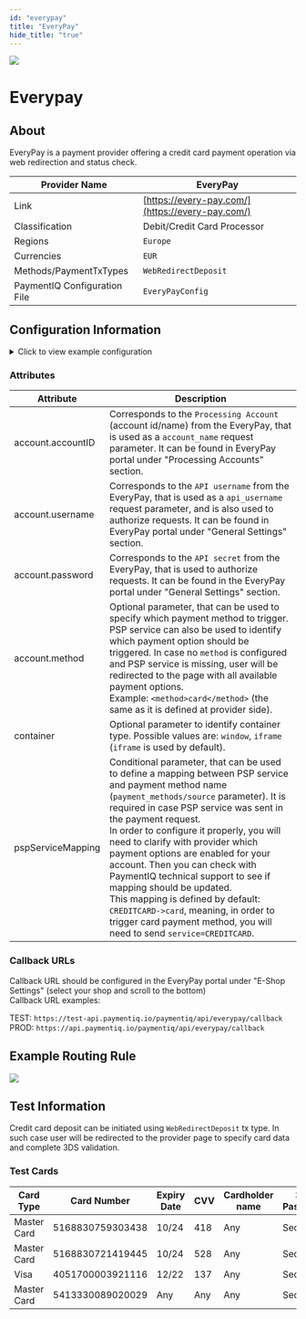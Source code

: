 ```yaml
---
id: "everypay"
title: "EveryPay"
hide_title: "true"
---
```


![](/img/providers/logos/everypay.png)

# Everypay

## About
EveryPay is a payment provider offering a credit card payment operation via web redirection and status check.

| Provider Name                | EveryPay                                         |
|------------------------------|--------------------------------------------------|
| Link                         | [https://every-pay.com/](https://every-pay.com/) |
| Classification               | Debit/Credit Card Processor                      |
| Regions                      | `Europe`                                         |
| Currencies                   | `EUR`                                            |
| Methods/PaymentTxTypes       | `WebRedirectDeposit`                             |
| PaymentIQ Configuration File | `EveryPayConfig`                                 |

## Configuration Information

<details>
<summary>Click to view example configuration</summary>
<br/>

```xml
<com.devcode.paymentiq.integration.everypay.EveryPayConfig>
  <enabled>true</enabled>
  <testMode>false</testMode>
  <accounts>
    <entry>
     <string>DEFAULT</string>
     <account>
       <accountID>??</accountID>  <!--Processing Account-->
       <username>??</username>    <!--API username-->
       <password>??</password>    <!--API secret-->
       <method>card</method>
       <supportedCurrencies>EUR</supportedCurrencies>
     </account>
    </entry>
  </accounts>
  <!--<container>window</container>-->
</com.devcode.paymentiq.integration.everypay.EveryPayConfig>
```

</details>

### Attributes

| Attribute         | Description                                                                                                                                                                                                                                                                                                                                                                                  |
|-------------------|----------------------------------------------------------------------------------------------------------------------------------------------------------------------------------------------------------------------------------------------------------------------------------------------------------------------------------------------------------------------------------------------|
| account.accountID | Corresponds to the `Processing Account` (account id/name) from the EveryPay, that is used as a `account_name` request parameter. It can be found in EveryPay portal under "Processing Accounts" section.                                                                                                                                                                                     |
| account.username  | Corresponds to the `API username` from the EveryPay, that is used as a `api_username` request parameter, and is also used to authorize  requests. It can be found in EveryPay portal under "General Settings" section.                                                                                                                                                                       |
| account.password  | Corresponds to the `API secret` from the EveryPay, that is used to authorize  requests. It can be found in the EveryPay portal under "General Settings" section.                                                                                                                                                                                                                             |
| account.method    | Optional parameter, that can be used to specify which payment method to trigger. PSP service can also be used to identify which payment option should be triggered. In case no `method` is configured and PSP service is missing, user will be redirected to the page with all available payment options.<br/>Example: `<method>card</method>` (the same as it is defined at provider side). |
| container         | Optional parameter to identify container type. Possible values are: `window`, `iframe` (`iframe` is used by default).
| pspServiceMapping | Conditional parameter, that can be used to define a mapping between PSP service and payment method name (`payment_methods/source` parameter). It is required in case PSP service was sent in the payment request.<br/>In order to configure it properly, you will need to clarify with provider which payment options are enabled for your account. Then you can check with PaymentIQ technical support to see if mapping should be updated.<br/>This mapping is defined by default: `CREDITCARD->card`, meaning, in order to trigger card payment method, you will need to send `service=CREDITCARD`. |

### Callback URLs

Callback URL should be configured in the EveryPay portal under "E-Shop Settings" (select your shop and scroll to the bottom)<br/>
Callback URL examples:

TEST: `https://test-api.paymentiq.io/paymentiq/api/everypay/callback`<br/>
PROD: `https://api.paymentiq.io/paymentiq/api/everypay/callback`

## Example Routing Rule

![](/img/providers/routing/everypay.png)

## Test Information

Credit card deposit can be initiated using `WebRedirectDeposit` tx type. In such case user will be redirected to the provider page to specify card data and complete 3DS validation.

### Test Cards

| Card Type   | Card Number      | Expiry Date | CVV | Cardholder name | 3DS Password | Result  |
|-------------|------------------|-------------|-----|-----------------|--------------|---------|
| Master Card | 5168830759303438 | 10/24       | 418 | Any             | Secret!33    | Success |
| Master Card | 5168830721419445 | 10/24       | 528 | Any             | Secret!33    | Success |
| Visa        | 4051700003921116 | 12/22       | 137 | Any             | Secret!33    | Success |
| Master Card | 5413330089020029 | Any         | Any | Any             | Secret!33    | Failed  |
